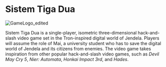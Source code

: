 # Sistem Tiga Dua
![GameLogo_edited](https://github.com/user-attachments/assets/e6b1a650-ffef-4615-803b-9c2e3f8611b3)

Sistem Tiga Dua is a single-player, isometric three-dimensional hack-and-slash video game set in the Tron-inspired digital world of Jendela. Players will assume the role of Mai, a university student who has to save the digital world of Jendela and its citizens from enemies. The video game takes inspiration from other popular hack-and-slash video games, such as _Devil May Cry 5_, _Nier: Automata_, _Honkai Impact 3rd_, and _Hades_.
